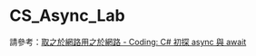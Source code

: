 # CS_Async_Lab
請參考：[取之於網路用之於網路 - Coding: C# 初探 async 與 await](http://relycoding.blogspot.tw/2016/09/c-async-await.html)
